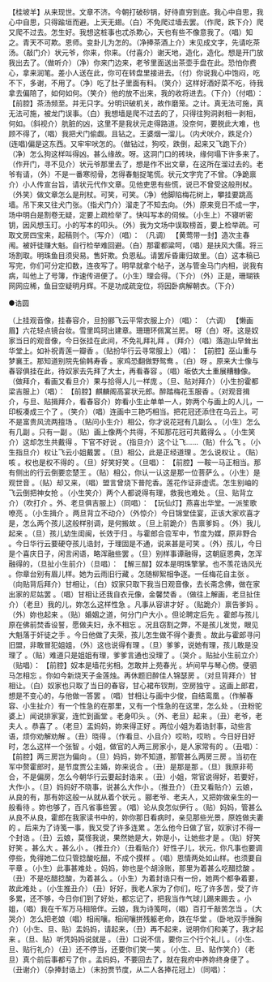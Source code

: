 <!-- { "loadSidebar": true } -->
【桂坡羊】从来现世。文章不济。今朝打破砂锅，好待直穷到底。我心中自思，我心中自思，只得踰垣而避。上天无翅。（白）不免爬过墙去罢。（作爬，跌下介）爬又爬不过去。怎生好。我想这桩事也忒杀欺心，天也有些不像意我了。（唱）知之。青天不可欺。恩师。变卦儿为怎的。（净捧茶酒上介）末见成文字，先请吃茶汤。（敲门介）状元爷，你来，你来。（付喜介）谢天地，造化，造化。想是开门放我出去了。（做听介）（净）你来门边来，老爷里面送出茶壶手盘在此。恐怕你费心，拿来润笔。差小人送在此，你可在转盘里接进去。（付）你说我心中饱闷，吃不下，多谢，不用了。（净）吃了肚子里面有料。（笑介）这样好酒好菜不吃，待我拿去偏陪了，如何如何。（笑介）他的放不出来，我的收将进去。（下介）（付唱）： 
【前腔】茶汤频至。并无只字。分明识破机关，故作磨笼。之计。真无法可施，真无法可施，被龙门误事。（白）我想墙是爬不过去的了，只得往狗洞剥相一剥相，何如。（斜视介）肮脏的凶，这里不是我状元走得路道。没奈何，要脱此大难，也顾不得了，（唱）我把犬门偷觑。且钻之。王婆烟一溜儿。（内犬吠介，跌足介）(连唱)偏是这东西。又牢牢吠怎的。（做钻过，狗咬，跌倒，起来又飞跑下介）（净）怎么狗这样叫得凶。甚么缘故。呀。这洞门口的砖块，缘何塌下许多来了。（作开门，寻不见介）状元爷那里去了，想是作不出文章，在这所在溜过去的。老爷有请，（外）不是一番寒彻骨，怎得春魁捉笔慌。状元文字完了不曾。（净跪禀介）小人传宣台旨，请状元代作文章。见他吏思有些慌，说已不曾受这般刑杖。（外笑）做文章怎么是刑杖。可笑，可笑。（净）他脚陷梅花树上，攀挂要跳高墙。吊下来又往犬门张。（指犬门介）溜走了不知去向。（外）原来竞日不成一字，场中明白是割卷无疑，定要上疏检举了。快叫写本的伺候。（小生上）不寝听密钥，因风想玉玎。小的写本的叩头。（外）我为文场中误取榜首，要上检举疏。可取文房四宝来，起稿则个。（写介）（唱）： 
（凡调） 
【黄莺带一封】造次主春闱。被奸徒赚大魁。自行检举难回避。（白）那霍都粱呵，（唱）是扶风大儒。将三场割取。明珠鱼目须臾易。售奸欺。负恩私。请罢斥昏庸归故里。（白）这本稿已写完，你们可分定扣数，连夜写了。明早就拿个帖子，送与管金马门内相，说我有病，叫他上了号簿，作速传进便了。（小生）理会得。（下介）（外）正是，珊瑚铁网网应稀，鱼目空疑明月辉。不是功成疏宠位，将因卧病解朝衣。（下介） 




●诰圆　　　　　　　　　　　　　　　　　　　　　　　　　　　　 

（上挂观音像，挂春容介，旦扮郦飞云平常衣服上介）（唱）： 
（六调） 
【懒画眉】六花轻点镜台妆。雪里鸣珂出建章。珊珊环佩寓兰房。 呀（白）呀。这是奴家当日的观音像，今日张挂在此间，不免礼拜礼拜 。（拜介）（唱）落迦山早耸出华堂上。如补祝青莲一瓣香 。（贴扮华行云寻常服上）（唱）： 
【前腔】巫山重与梦襄王。那知道别院先偷韩寿香 。家鸡恐翻做野鸳鸯 。（白）呀 。原来大士像与春容俱挂在此，待奴家去先拜了大士，再看春容 。（唱）皈依大土重展糟糠像。（做拜介，看画又看旦介）果与拾得人儿一样庞 。（旦、贴对拜介）（小生扮霍都梁吉服上）（唱）： 
【前腔】麒麟阁高宴状元郎。醉踏梅花玉服香 。（对观音揖介，与旦、贴揖拜介，看春容介）妳看小生止单单一人，妳两个与画上的人儿，一印板凑成三个了 。（笑介）（唱）连画中三艳巧相当。把花冠还添住在乌云上。可不是富贵风流两擅场 。（贴问小生介）相公，你才说花冠有几副么 。（小生）怎么有几副 。只有一副 。（贴）画上像两个共得，不知那花冠可共戴得么 。（小生笑介）这却怎生共戴得 。下官不好说 。（指旦介）这个让飞……（贴）什么飞 。（小生指旦介）权让飞云小姐戴罢 。（旦）相公，此是正经道理 。怎么说权让 。（贴）咳 。权也是权不得的 。（旦）好笑好笑 。（旦唱）： 
【前腔】一鞍一马正相当。那有侧出的行云倒要恋楚王 。（贴）相公，你认一认这是那一位菩萨么 。（小生）是观世音 。（贴）却又来，（唱）盟言曾烧下普陀香。莲花作证非虚谎。怎生别岫的飞云倒把神女抢 。（小生笑介）两个人都说得有理，救我也难处 。（旦、贴背立介）（吹打介 。外、老旦俱吉服上）（同唱）： 
【玩仙灯】燕喜出华堂。一派笙歌嘹亮 。（小生揖介 。两旦背立不动介）（外惊介）今日锦堂佳宴，正该大家欢喜才是，怎么两个孩儿这般样别调，是何搬故 。（旦上前跪介）告禀爹妈 。（外）我儿起来 。（旦）孩儿幼生闺闽，长效于归 。与霍郎合卺军中，节度为媒，原非野合 。今日华行云要硬夺孩儿诰封，于理固是不通，说来甚是可笑 。（外）孩儿，今日是个喜庆日子，闲言闲语，略浑融些罢 。（旦）别样事谭融得，这朝庭恩典，怎浑融得的，（旦扯小生前介）（旦唱）： 
【解三酲】奴本是明珠擎掌。也不羡花诰风光 。你章台别有眉儿样。她为云雨旧行藏 。怎随柳絮相争逐。一任梅花自主张 。（向贴背后拜介）甘相让，（白）奴家只取下我当日观音像，去长斋念佛，做在家出家的尼姑罢 。（唱）甘相让还我自衣元像，金馨焚香 。（做往上解画，老旦扯住介）（老旦）我的儿，妳怎么这样性急 。凡事从容讲才好 。（贴跪介）禀告爹妈 。（外）妳也起来 。（贴）婚姻之道，何分门户大小 。但论聘定后先 。霍郎与孩儿原在佛前焚香设誓，愿做夫妇，永不相忘 。况且窃割之弊，不是孩儿发觉，眼见大魁落于奸徒之手 。今日他做了夫荣，孩儿怎生做不得个妻贵 。故此与霍郎寻问旧盟，非敢冒犯姐姐，（外）这也说得有理 。（旦）爹爹，说她有理，孩儿敢是没理了 。（贴）难道只是姐姐有理，爹爹言通也没理了 。（哭介 。贴扯小生前立介）（贴唱）： 
【前腔】奴本是墙花劣相。怎敢并上苑春光 。垆间早与琴心傍。便驷马怎相忘 。你如今新烧天子金莲烛。再休题旧醉佳人锦瑟房 。（对旦背拜介）甘相让。（白）奴家也只取了当日的春容，甘心裙布钗荆，空房独守 。这画上郎君，想是不变心的，与他做一答罢 。（唱）甘相让与画中少俊，自结鸾凰 。（作解春容、小生扯介）有一个性急的在那里，又有一个性急的在这里，怎么处 。（丑粉驼婆上）闻说排家宴，连忙到画堂 。老身叩头 。（外、老旦）起来 。（丑）老爷，老夫人 。恭喜了 。（老旦）盂妈妈，妳来得正好 。两位小姐为着诰封事，动些言语，烦你劝解劝解 。（丑）晓得 。（作看旦、小且介）哎哟，哎哟 。今日好日好时，怎么这样一个张智 。小姐，做官的人两三房家小，是人家常有的 。（丑唱）： 
【前腔】两三房岂为偏向 。（旦）妈妈，妳不知道，那管甚么两房三房 。当初在军中赘霍郎时，是节度贾公主婚，妳来说合 。（丑）是那是那 。（旦）我原非苟合，不是偏房，怎么今朝华行云要起封诰来 。（丑）小姐，常官说得好，若要好，大作小 。（旦）妈妈好不晓事，说甚么大作小 。（推丑介）（丑又看贴介）云娘，从良的有，那有妳这般一从就从着个状元 。郦老爷、老夫人，又把妳做亲生的一般看待 。妳也够了，百凡省事些罢 。（唱）论从良怎似伊行 。（贴）妈妈，管甚么从良不从良，霍郎在我家读书中的，妳你那日看病时，亲见那些光景，原姓做夫妻的 。后来为了诗笺一事，我又受了许多连累 。怎么他今日做了官，奴家讨不得一个封诰 。（丑）云娘，莫怪我说，果然她是大，妳是小，让她些才是 。（贴）好笑好笑 。甚么大 。甚么小 。（推丑介）（丑看贴介）好性子儿，状元，你凡事也要调停些，免得她二位只管捻酸吃醋，不成个摸样 。（唱）恩情两处如山样。也须要自平章 。（小生）此事甚难处 。妈妈，妳也是个胡涂账，那里为着甚么吃醋捻酸 。（丑）不是吃醋捻酸，为着甚么 。（小生）为着封诰只有一份，她两个都争着要，故此难处 。（小生推丑介）（丑）好好，我老人家为了你们，吃了许多苦，受了许多累，还不够，今日你们到了好处，都忘记了，把我当作气球儿踢来踢去 。小姐，（唱）我在千军万马相陪伴。云娘，我为诗笺呵，（唱）百打千敲苦怎当 。（大哭介）怎么把老娘（唱）相闹嚷。相闹嚷拼残躯老命，跌在华堂 。（卧地双手捶胸介）（小生、旦、贴）盂妈妈，请起来，（丑）再不起来，说明你们和美了，我才起来 。（旦、贴）听凭妈妈说就是 。（丑）口说不信，要你三个行个礼儿 。（小生、旦、贴行礼介）（丑）还不停当，还要你们笑一笑 。（小生、旦、贴作笑介）（老旦）真个前后事都亏了你 。孟妈妈，不要回去了，就在我府中养妳终身便了 。（丑谢介）（杂捧封诰上）（末扮贾节度，从二人各捧花冠上）（同唱）： 

